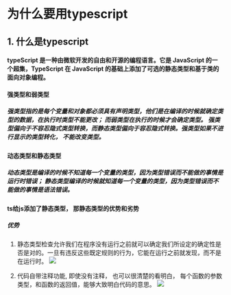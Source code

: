 # 为什么要用typescript

## 1. 什么是typescript
####  typeScript 是一种由微软开发的自由和开源的编程语言。它是 JavaScript 的一个超集，TypeScript 在 JavaScript 的基础上添加了可选的静态类型和基于类的面向对象编程。


#### 强类型和弱类型

#####  强类型指的是每个变量和对象都必须具有声明类型，他们是在编译的时候就确定类型的数据，在执行时类型不能更改； 而弱类型在执行的时候才会确定类型。 强类型偏向于不容忍隐式类型转换，而静态类型偏向于容忍隐式转换。强类型如果不进行显示的类型转化， 不能改变类型。



#### 动态类型和静态类型

#####  动态类型是编译的时候不知道每一个变量的类型，因为类型错误而不能做的事情是运行时错误；  静态类型编译的时候就知道每一个变量的类型，因为类型错误而不能做的事情是语法错误。



#### ts给js添加了静态类型， 那静态类型的优势和劣势
##### 优势
1. 静态类型检查允许我们在程序没有运行之前就可以确定我们所设定的确定性是否是对的。一旦有违反这些既定规则的行为，它能在运行之前就发现，而不是在运行时。
![](https://user-images.githubusercontent.com/15681693/48350355-dca9eb00-e6c1-11e8-85b3-15db7989a9f9.png)

2. 代码自带注释功能, 即使没有注释， 也可以很清楚的看明白， 每个函数的参数类型，和函数的返回值，能够大致明白代码的意思。
![](https://user-images.githubusercontent.com/15681693/48353138-a40e0f80-e6c9-11e8-8157-4ea1142850da.png)